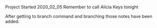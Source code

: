 Project Started 2020_02_05
Remember to call Alicia Keys tonight

After getting to branch command and branching those notes have been added. 
